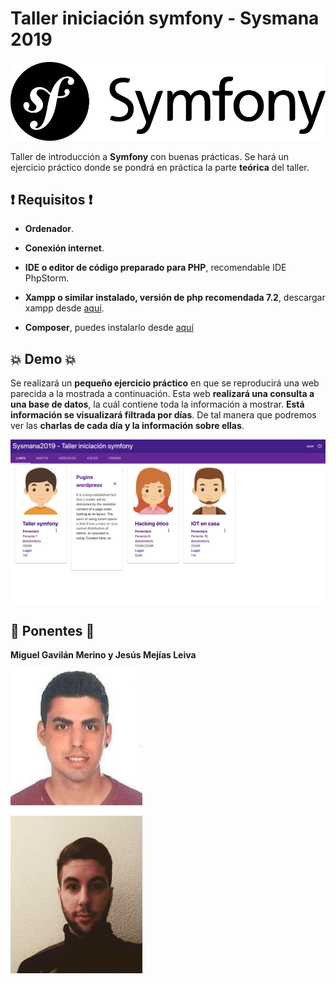 

Taller iniciación symfony - Sysmana 2019
========================
![Texto alternativo](web/images/photos/symfony.png )

Taller de introducción a **Symfony** con buenas prácticas. Se hará un ejercicio práctico donde se pondrá en práctica la parte **teórica** del taller.

:exclamation: Requisitos :exclamation:
--------------

  * **Ordenador**.

  * **Conexión internet**.

  * **IDE o editor de código preparado para PHP**, recomendable IDE PhpStorm.

  * **Xampp o similar instalado, versión de php recomendada 7.2**, descargar xampp desde [aquí](https://www.apachefriends.org/es/download.html).

  * **Composer**, puedes instalarlo desde 
  [aquí](https://getcomposer.org/download/)



:boom: Demo :boom:
--------------

Se realizará un **pequeño ejercicio práctico** en que se reproducirá una web parecida a la mostrada a continuación. Esta web **realizará una consulta a una base de datos**, la cuál contiene toda la información a mostrar. **Está información se visualizará filtrada por días**. De tal manera que podremos ver las **charlas de cada día y la información sobre ellas**.

![Texto alternativo](web/images/photos/demo.png )

:bust_in_silhouette: Ponentes :bust_in_silhouette:
--------------

**Miguel Gavilán Merino y Jesús Mejías Leiva**

![Texto alternativo](web/images/photos/miguelJesus.png )




